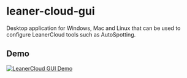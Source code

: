 # leaner-cloud-gui
Desktop application for Windows, Mac and Linux that can be used to configure LeanerCloud tools such as AutoSpotting.

## Demo

[![LeanerCloud GUI Demo](https://img.youtube.com/vi/2D6IMm6dFDo/0.jpg)](https://www.youtube.com/watch?v=2D6IMm6dFDo)

